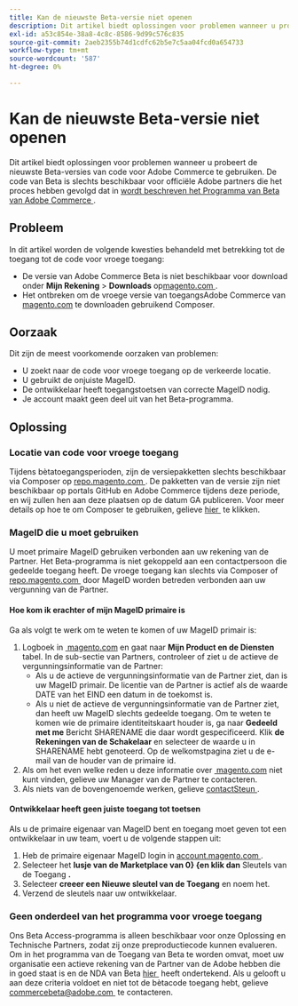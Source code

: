 ```yaml
---
title: Kan de nieuwste Beta-versie niet openen
description: Dit artikel biedt oplossingen voor problemen wanneer u probeert de nieuwste Beta-versies van code voor Adobe Commerce te gebruiken. De Beta-code is alleen beschikbaar voor officiële Adobe partners die het proces hebben gevolgd dat is beschreven in [Adobe Commerce Beta Program] (https://github.com/magento/magento2/wiki/Magento-Beta-Program).
exl-id: a53c854e-38a8-4c8c-8586-9d99c576c835
source-git-commit: 2aeb2355b74d1cdfc62b5e7c5aa04fcd0a654733
workflow-type: tm+mt
source-wordcount: '587'
ht-degree: 0%

---
```


# Kan de nieuwste Beta-versie niet openen

Dit artikel biedt oplossingen voor problemen wanneer u probeert de nieuwste Beta-versies van code voor Adobe Commerce te gebruiken. De code van Beta is slechts beschikbaar voor officiële Adobe partners die het proces hebben gevolgd dat in [&#x200B; wordt beschreven het Programma van Beta van Adobe Commerce &#x200B;](https://github.com/magento/magento2/wiki/Magento-Beta-Program).

## Probleem

In dit artikel worden de volgende kwesties behandeld met betrekking tot de toegang tot de code voor vroege toegang:

* De versie van Adobe Commerce Beta is niet beschikbaar voor download onder **Mijn Rekening** > **Downloads** op [&#x200B; magento.com &#x200B;](https://account.magento.com/customer/account/login).
* Het ontbreken om de vroege versie van toegangsAdobe Commerce van [&#x200B; magento.com &#x200B;](https://account.magento.com/customer/account/login) te downloaden gebruikend Composer.

## Oorzaak

Dit zijn de meest voorkomende oorzaken van problemen:

* U zoekt naar de code voor vroege toegang op de verkeerde locatie.
* U gebruikt de onjuiste MageID.
* De ontwikkelaar heeft toegangstoetsen van correcte MageID nodig.
* Je account maakt geen deel uit van het Beta-programma.

## Oplossing

### Locatie van code voor vroege toegang

Tijdens bètatoegangsperioden, zijn de versiepakketten slechts beschikbaar via Composer op [&#x200B; repo.magento.com &#x200B;](https://repo.magento.com/). De pakketten van de versie zijn niet beschikbaar op portals GitHub en Adobe Commerce tijdens deze periode, en wij zullen hen aan deze plaatsen op de datum GA publiceren. Voor meer details op hoe te om Composer te gebruiken, gelieve [&#x200B; hier &#x200B;](https://experienceleague.adobe.com/nl/docs/commerce-operations/installation-guide/composer) te klikken.

### MageID die u moet gebruiken

U moet primaire MageID gebruiken verbonden aan uw rekening van de Partner. Het Beta-programma is niet gekoppeld aan een contactpersoon die gedeelde toegang heeft. De vroege toegang kan slechts via Composer of [&#x200B; repo.magento.com &#x200B;](https://repo.magento.com/) door MageID worden betreden verbonden aan uw vergunning van de Partner.

#### Hoe kom ik erachter of mijn MageID primaire is

Ga als volgt te werk om te weten te komen of uw MageID primair is:

1. Logboek in [&#x200B; magento.com &#x200B;](https://account.magento.com/customer/account/login) en gaat naar **Mijn Product en de Diensten** tabel. In de sub-sectie van Partners, controleer of ziet u de actieve de vergunningsinformatie van de Partner:
   * Als u de actieve de vergunningsinformatie van de Partner ziet, dan is uw MageID primair. De licentie van de Partner is actief als de waarde DATE van het EIND een datum in de toekomst is.
   * Als u niet de actieve de vergunningsinformatie van de Partner ziet, dan heeft uw MageID slechts gedeelde toegang. Om te weten te komen wie de primaire identiteitskaart houder is, ga naar **Gedeeld met me** Bericht SHARENAME die daar wordt gespecificeerd. Klik **de Rekeningen van de Schakelaar** en selecteer de waarde u in SHARENAME hebt genoteerd. Op de welkomstpagina ziet u de e-mail van de houder van de primaire id.
1. Als om het even welke reden u deze informatie over [&#x200B; magento.com &#x200B;](https://account.magento.com/customer/account/login) niet kunt vinden, gelieve uw Manager van de Partner te contacteren.
1. Als niets van de bovengenoemde werken, gelieve [&#x200B; contactSteun &#x200B;](/help/help-center-guide/help-center/magento-help-center-user-guide.md#merchant-not-displayed).

#### Ontwikkelaar heeft geen juiste toegang tot toetsen

Als u de primaire eigenaar van MageID bent en toegang moet geven tot een ontwikkelaar in uw team, voert u de volgende stappen uit:

1. Heb de primaire eigenaar MageID login in [&#x200B; account.magento.com &#x200B;](https://account.magento.com/customer/account/login).
1. Selecteer het **lusje van de Marketplace van 0&rbrace; &lbrace;en klik dan** Sleutels van de Toegang **.**
1. Selecteer **creeer een Nieuwe sleutel van de Toegang** en noem het.
1. Verzend de sleutels naar uw ontwikkelaar.

### Geen onderdeel van het programma voor vroege toegang

Ons Beta Access-programma is alleen beschikbaar voor onze Oplossing en Technische Partners, zodat zij onze preproductiecode kunnen evalueren. Om in het programma van de Toegang van Beta te worden omvat, moet uw organisatie een actieve rekening van de Partner van de Adobe hebben die in goed staat is en de NDA van Beta [&#x200B; hier &#x200B;](https://github.com/magento/magento2/wiki/Magento-Beta-Program) heeft ondertekend. Als u gelooft u aan deze criteria voldoet en niet tot de bètacode toegang hebt, gelieve [&#x200B; commercebeta@adobe.com &#x200B;](mailto:commercebeta@adobe.com) te contacteren.
